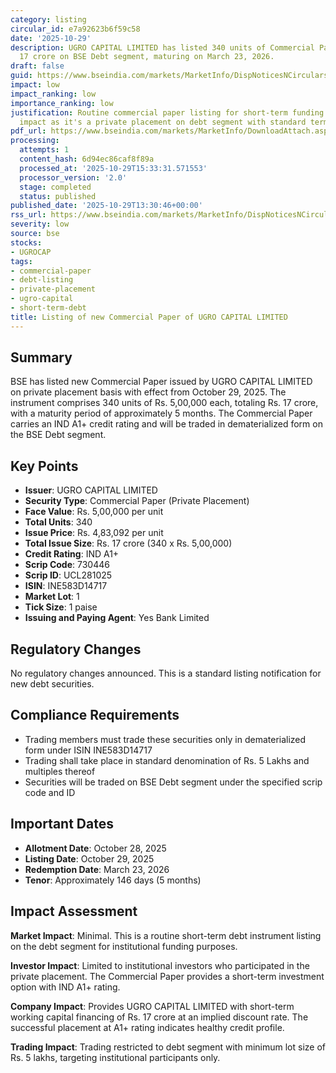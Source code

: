 ```yaml
---
category: listing
circular_id: e7a92623b6f59c58
date: '2025-10-29'
description: UGRO CAPITAL LIMITED has listed 340 units of Commercial Paper worth Rs.
  17 crore on BSE Debt segment, maturing on March 23, 2026.
draft: false
guid: https://www.bseindia.com/markets/MarketInfo/DispNoticesNCirculars.aspx?Noticeid={BD0ECB2A-1BE9-4E1E-9FE3-C6766275C234}&noticeno=20251029-37&dt=10/29/2025&icount=37&totcount=56&flag=0
impact: low
impact_ranking: low
importance_ranking: low
justification: Routine commercial paper listing for short-term funding. Limited market
  impact as it's a private placement on debt segment with standard terms.
pdf_url: https://www.bseindia.com/markets/MarketInfo/DownloadAttach.aspx?id=20251029-37&attachedId=
processing:
  attempts: 1
  content_hash: 6d94ec86caf8f89a
  processed_at: '2025-10-29T15:33:31.571553'
  processor_version: '2.0'
  stage: completed
  status: published
published_date: '2025-10-29T13:30:46+00:00'
rss_url: https://www.bseindia.com/markets/MarketInfo/DispNoticesNCirculars.aspx?Noticeid={BD0ECB2A-1BE9-4E1E-9FE3-C6766275C234}&noticeno=20251029-37&dt=10/29/2025&icount=37&totcount=56&flag=0
severity: low
source: bse
stocks:
- UGROCAP
tags:
- commercial-paper
- debt-listing
- private-placement
- ugro-capital
- short-term-debt
title: Listing of new Commercial Paper of UGRO CAPITAL LIMITED
---
```


## Summary

BSE has listed new Commercial Paper issued by UGRO CAPITAL LIMITED on private placement basis with effect from October 29, 2025. The instrument comprises 340 units of Rs. 5,00,000 each, totaling Rs. 17 crore, with a maturity period of approximately 5 months. The Commercial Paper carries an IND A1+ credit rating and will be traded in dematerialized form on the BSE Debt segment.

## Key Points

- **Issuer**: UGRO CAPITAL LIMITED
- **Security Type**: Commercial Paper (Private Placement)
- **Face Value**: Rs. 5,00,000 per unit
- **Total Units**: 340
- **Issue Price**: Rs. 4,83,092 per unit
- **Total Issue Size**: Rs. 17 crore (340 x Rs. 5,00,000)
- **Credit Rating**: IND A1+
- **Scrip Code**: 730446
- **Scrip ID**: UCL281025
- **ISIN**: INE583D14717
- **Market Lot**: 1
- **Tick Size**: 1 paise
- **Issuing and Paying Agent**: Yes Bank Limited

## Regulatory Changes

No regulatory changes announced. This is a standard listing notification for new debt securities.

## Compliance Requirements

- Trading members must trade these securities only in dematerialized form under ISIN INE583D14717
- Trading shall take place in standard denomination of Rs. 5 Lakhs and multiples thereof
- Securities will be traded on BSE Debt segment under the specified scrip code and ID

## Important Dates

- **Allotment Date**: October 28, 2025
- **Listing Date**: October 29, 2025
- **Redemption Date**: March 23, 2026
- **Tenor**: Approximately 146 days (5 months)

## Impact Assessment

**Market Impact**: Minimal. This is a routine short-term debt instrument listing on the debt segment for institutional funding purposes.

**Investor Impact**: Limited to institutional investors who participated in the private placement. The Commercial Paper provides a short-term investment option with IND A1+ rating.

**Company Impact**: Provides UGRO CAPITAL LIMITED with short-term working capital financing of Rs. 17 crore at an implied discount rate. The successful placement at A1+ rating indicates healthy credit profile.

**Trading Impact**: Trading restricted to debt segment with minimum lot size of Rs. 5 lakhs, targeting institutional participants only.